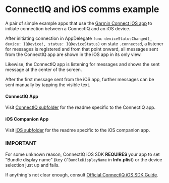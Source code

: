 # ConnectIQ and iOS comms example

A pair of simple example apps that use the [Garmin Connect iOS app](https://apps.apple.com/us/app/garmin-connect/id583446403) to initiate connection between a ConnectIQ and an iOS device.

After initiating connection in AppDelegate `func deviceStatusChanged(_ device: IQDevice!, status: IQDeviceStatus)` on state `.connected`, a listener for messages is registered and from that point onward, all messages sent from the ConnectIQ app are shown in the iOS app in its only view.

Likewise, the ConnectIQ app is listening for messages and shows the sent message at the center of the screen.

After the first message sent from the iOS app, further messages can be sent manually by tapping the visible text.

#### ConnectIQ App
Visit [ConnectIQ subfolder](ConnectIQ) for the readme specific to the ConnectIQ app.

#### iOS Companion App
Visit [iOS subfolder](iOS) for the readme specific to the iOS companion app.

### IMPORTANT
For some unknown reason, ConnectIQ iOS SDK **REQUIRES** your app to set "Bundle display name" (key `CFBundleDisplayName` in **Info.plist**) or the device selection just up and fails.

If anything's not clear enough, consult [Official ConnectIQ iOS SDK Guide](https://developer.garmin.com/connect-iq/developer-tools/ios-sdk-guide/).
